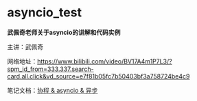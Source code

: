 # asyncio_test
**武佩奇老师关于asyncio的讲解和代码实例**

主讲：武佩奇

网络地址：https://www.bilibili.com/video/BV17A4m1P7L3/?spm_id_from=333.337.search-card.all.click&vd_source=e7f81b05fc7b50403bf3a758724be4c9

笔记文档：[协程 & asyncio & 异步](docs\协程&asyncio&异步.md)

